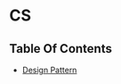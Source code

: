 # CS

## Table Of Contents

- [Design Pattern](https://github.com/wnstj7788/CS/tree/main/DesignPattern)
